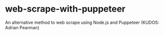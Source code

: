 # web-scrape-with-puppeteer
An alternative method to web scrape using Node.js and Puppeteer (KUDOS: Adrian Pearman)
